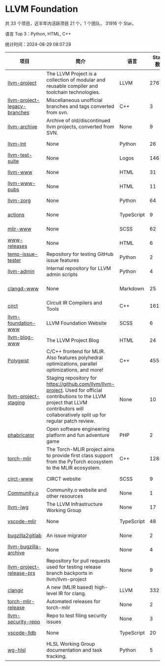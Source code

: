 # LLVM Foundation

共 33 个项目，近半年内活跃项目 21 个，1 个团队， 31916 个 Star。

语言 Top 3：Python, HTML, C++

统计时间：2024-08-29 08:07:28

| 项目 | 简介 | 语言 | Star 数 | 协议 | 创建时间 | 最后更新时间 | 最后提交时间 |
| --- | --- | --- | --- | --- | --- | --- | --- |
| [llvm-project](https://github.com/llvm/llvm-project) | The LLVM Project is a collection of modular and reusable compiler and toolchain technologies. | LLVM | 27675 | Other | 2016-12-07 | 2024-08-29 | 2024-08-29 |
| [llvm-project-legacy-branches](https://github.com/llvm/llvm-project-legacy-branches) | Miscellaneous unofficial branches and tags converted from svn. | C++ | 3 | - | 2019-01-09 | 2023-05-31 | 2019-05-14 |
| [llvm-archive](https://github.com/llvm/llvm-archive) | Archive of old/discontinued llvm projects, converted from SVN. | None | 9 | - | 2019-01-09 | 2024-07-30 | 2021-02-09 |
| [llvm-lnt](https://github.com/llvm/llvm-lnt) | None | Python | 26 | Other | 2019-01-09 | 2024-08-28 | 2024-08-28 |
| [llvm-test-suite](https://github.com/llvm/llvm-test-suite) | None | Logos | 146 | Other | 2019-01-09 | 2024-08-22 | 2024-08-22 |
| [llvm-www](https://github.com/llvm/llvm-www) | None | HTML | 31 | Other | 2019-01-09 | 2024-08-13 | 2024-08-13 |
| [llvm-www-pubs](https://github.com/llvm/llvm-www-pubs) | None | HTML | 11 | - | 2019-01-09 | 2024-07-30 | 2021-01-28 |
| [llvm-zorg](https://github.com/llvm/llvm-zorg) | None | Python | 64 | Other | 2019-01-09 | 2024-08-29 | 2024-08-27 |
| [actions](https://github.com/llvm/actions) | None | TypeScript | 9 | Other | 2019-11-18 | 2024-08-08 | 2024-08-08 |
| [mlir-www](https://github.com/llvm/mlir-www) | None | SCSS | 62 | - | 2019-12-09 | 2024-08-23 | 2024-08-29 |
| [www-releases](https://github.com/llvm/www-releases) | None | HTML | 6 | - | 2020-01-09 | 2024-07-30 | 2024-07-30 |
| [temp-issue-tester](https://github.com/llvm/temp-issue-tester) | Repository for testing GitHub issue features | Python | 2 | - | 2020-02-01 | 2024-07-30 | 2024-02-03 |
| [llvm-admin](https://github.com/llvm/llvm-admin) | Internal repository for LLVM admin scripts | Python | 4 | - | 2020-02-06 | 2024-07-30 | 2024-04-08 |
| [clangd-www](https://github.com/llvm/clangd-www) | None | Markdown | 25 | Apache License 2.0 | 2020-02-12 | 2024-08-28 | 2024-08-28 |
| [circt](https://github.com/llvm/circt) | Circuit IR Compilers and Tools | C++ | 1611 | Other | 2020-03-05 | 2024-08-29 | 2024-08-29 |
| [llvm-foundation-www](https://github.com/llvm/llvm-foundation-www) | LLVM Foundation Website | SCSS | 6 | - | 2020-04-03 | 2024-08-18 | 2024-08-18 |
| [llvm-blog-www](https://github.com/llvm/llvm-blog-www) | The LLVM Project Blog | HTML | 24 | - | 2020-06-19 | 2024-08-19 | 2024-08-09 |
| [Polygeist](https://github.com/llvm/Polygeist) | C/C++ frontend for MLIR. Also features polyhedral optimizations, parallel optimizations, and more! | C++ | 455 | Other | 2020-07-08 | 2024-08-28 | 2024-08-22 |
| [llvm-project-staging](https://github.com/llvm/llvm-project-staging) | Staging repository for https://github.com/llvm/llvm-project. Used for official contributions to the LLVM project that LLVM contributors will collaboratively split up for regular patch review. | None | 10 | Other | 2020-07-09 | 2024-07-30 | 2021-08-24 |
| [phabricator](https://github.com/llvm/phabricator) | Open software engineering platform and fun adventure game | PHP | 2 | Apache License 2.0 | 2020-07-28 | 2023-03-28 | 2021-10-07 |
| [torch-mlir](https://github.com/llvm/torch-mlir) | The Torch-MLIR project aims to provide first class support from the PyTorch ecosystem to the MLIR ecosystem. | C++ | 1283 | Other | 2020-07-30 | 2024-08-29 | 2024-08-28 |
| [circt-www](https://github.com/llvm/circt-www) | CIRCT website | SCSS | 9 | - | 2021-01-08 | 2024-08-02 | 2024-08-29 |
| [Community.o](https://github.com/llvm/Community.o) | Community.o website and other resources | None | 1 | - | 2021-02-06 | 2024-07-30 | 2023-03-16 |
| [llvm-iwg](https://github.com/llvm/llvm-iwg) | The LLVM Infrastructure Working Group | None | 17 | Other | 2021-03-02 | 2024-08-09 | 2022-08-31 |
| [vscode-mlir](https://github.com/llvm/vscode-mlir) | None | TypeScript | 48 | Other | 2021-07-28 | 2024-08-20 | 2024-05-17 |
| [bugzilla2gitlab](https://github.com/llvm/bugzilla2gitlab) | An issue migrator | None | 2 | MIT License | 2021-10-10 | 2024-05-17 | 2022-01-17 |
| [llvm-bugzilla-archive](https://github.com/llvm/llvm-bugzilla-archive) | None | None | 4 | - | 2021-11-26 | 2023-03-28 | 2021-11-28 |
| [llvm-project-release-prs](https://github.com/llvm/llvm-project-release-prs) | Repository for pull requests used for testing release branch backports in llvm/llvm-project | None | 9 | Other | 2022-05-18 | 2024-07-30 | 2023-12-11 |
| [clangir](https://github.com/llvm/clangir) | A new (MLIR based) high-level IR for clang. | LLVM | 332 | Other | 2022-08-04 | 2024-08-29 | 2024-08-29 |
| [torch-mlir-release](https://github.com/llvm/torch-mlir-release) | Automated releases for torch-mlir | None | 2 | - | 2024-02-01 | 2024-08-09 | 2024-02-09 |
| [llvm-security-repo](https://github.com/llvm/llvm-security-repo) | Repo to test filing security issues | None | 3 | - | 2024-02-22 | 2024-06-18 | 2024-06-13 |
| [vscode-lldb](https://github.com/llvm/vscode-lldb) | None | TypeScript | 20 | Other | 2024-05-15 | 2024-08-27 | 2024-08-15 |
| [wg-hlsl](https://github.com/llvm/wg-hlsl) | HLSL Working Group documentation and task tracking. | Python | 5 | Other | 2024-07-25 | 2024-08-26 | 2024-08-26 |
